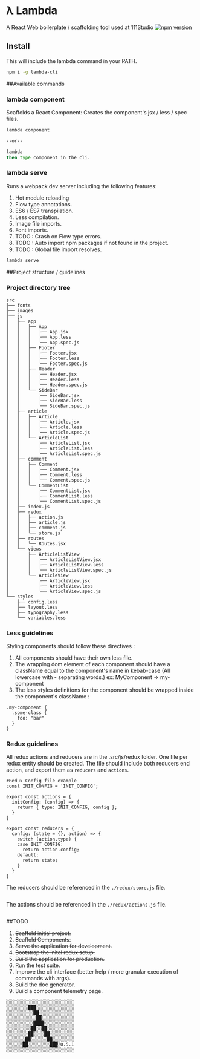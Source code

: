 # λ Lambda
A React Web boilerplate / scaffolding tool used at 111Studio
[![npm version](https://badge.fury.io/js/lambda-cli.svg)](https://badge.fury.io/js/lambda-cli)
## Install

This will include the lambda command in your PATH.

```bash
npm i -g lambda-cli
```

##Available commands

### lambda component

Scaffolds a React Component: Creates the component's jsx / less / spec files.

```bash
lambda component

--or--

lambda
then type component in the cli.
```

### lambda serve

Runs a webpack dev server including the following features:

1. Hot module reloading
2. Flow type annotations.
3. ES6 / ES7 transpilation.
4. Less compilation.
5. Image file imports.
6. Font imports.
7. TODO : Crash on Flow type errors.
8. TODO : Auto import npm packages if not found in the project.
9. TODO : Global file import resolves.

```bash
lambda serve
```

##Project structure / guidelines

### Project directory tree

```
src
├── fonts
├── images
├── js
│   ├── app
│   │   ├── App
│   │   │   ├── App.jsx
│   │   │   ├── App.less
│   │   │   └── App.spec.js
│   │   ├── Footer
│   │   │   ├── Footer.jsx
│   │   │   ├── Footer.less
│   │   │   └── Footer.spec.js
│   │   ├── Header
│   │   │   ├── Header.jsx
│   │   │   ├── Header.less
│   │   │   └── Header.spec.js
│   │   └── SideBar
│   │       ├── SideBar.jsx
│   │       ├── SideBar.less
│   │       └── SideBar.spec.js
│   ├── article
│   │   ├── Article
│   │   │   ├── Article.jsx
│   │   │   ├── Article.less
│   │   │   └── Article.spec.js
│   │   └── ArticleList
│   │       ├── ArticleList.jsx
│   │       ├── ArticleList.less
│   │       └── ArticleList.spec.js
│   ├── comment
│   │   ├── Comment
│   │   │   ├── Comment.jsx
│   │   │   ├── Comment.less
│   │   │   └── Comment.spec.js
│   │   └── CommentList
│   │       ├── CommentList.jsx
│   │       ├── CommentList.less
│   │       └── CommentList.spec.js
│   ├── index.js
│   ├── redux
│   │   ├── action.js
│   │   ├── article.js
│   │   ├── comment.js
│   │   └── store.js
│   ├── routes
│   │   └── Routes.jsx
│   └── views
│       ├── ArticleListView
│       │   ├── ArticleListView.jsx
│       │   ├── ArticleListView.less
│       │   └── ArticleListView.spec.js
│       └── ArticleView
│           ├── ArticleView.jsx
│           ├── ArticleView.less
│           └── ArticleView.spec.js
└── styles
    ├── config.less
    ├── layout.less
    ├── typography.less
    └── variables.less
```

### Less guidelines
Styling components should follow these directives :

1. All components should have their own less file.
2. The wrapping dom element of each component should have a className equal to the component's name in kebab-case (All lowercase with - separating words.) ex: MyComponent => my-component
3. The less styles definitions for the component should be wrapped inside the component's className :

```less
.my-component {
  .some-class {
    foo: "bar"
  }
}
```

### Redux guidelines

All redux actions and reducers are in the .src/js/redux folder.
One file per redux entity should be created.
The file should include both reducers end action, and export them as ```reducers``` and ```actions```.

```
#Redux Config file example
const INIT_CONFIG = 'INIT_CONFIG';

export const actions = {
  initConfig: (config) => {
    return { type: INIT_CONFIG, config };
  }
}

export const reducers = {
  config: (state = {}, action) => {
    switch (action.type) {
    case INIT_CONFIG:
      return action.config;
    default:
      return state;
    }
  }
}
```

The reducers should be referenced in the ```./redux/store.js``` file.
```
```
The actions should be referenced in the ```./redux/actions.js``` file.
```
```

##TODO

1. ~~Scaffold initial project.~~
2. ~~Scaffold Components.~~
3. ~~Serve the application for development.~~
4. ~~Bootstrap the inital redux setup.~~
5. ~~Build the application for production.~~
6. Run the test suite.
7. Improve the cli interface (better help / more granular execution of commands with args).
8. Build the doc generator.
9. Build a component telemetry page.

```
░░░░░░░░░░░░░░░░░░░░░░░░░
░░░░░░░░███░░░░░░░░░░░░░░
░░░░░░░░░░██░░░░░░░░░░░░░
░░░░░░░░░░░██░░░░░░░░░░░░
░░░░░░░░░░████░░░░░░░░░░░
░░░░░░░░░██░░██░░░░░░░░░░
░░░░░░░░██░░░░██░░░░░░░░░
░░░░░░░██░░░░░░██░░░░░░░░
░░░░░░██░░░░░░░░███░0.5.1
░░░░░░░░░░░░░░░░░░░░░░░░░
```

